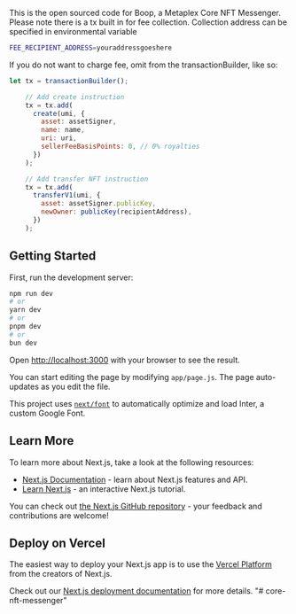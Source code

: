 This is the open sourced code for Boop, a Metaplex Core NFT Messenger.
Please note there is a tx built in for fee collection. Collection address can be specified in environmental variable

```bash
FEE_RECIPIENT_ADDRESS=youraddressgoeshere

```
If you do not want to charge fee, omit from the transactionBuilder, like so:

```js
let tx = transactionBuilder();

    // Add create instruction
    tx = tx.add(
      create(umi, {
        asset: assetSigner,
        name: name,
        uri: uri,
        sellerFeeBasisPoints: 0, // 0% royalties
      })
    );

    // Add transfer NFT instruction
    tx = tx.add(
      transferV1(umi, {
        asset: assetSigner.publicKey,
        newOwner: publicKey(recipientAddress),
      })
    );
````

## Getting Started

First, run the development server:

```bash
npm run dev
# or
yarn dev
# or
pnpm dev
# or
bun dev
```

Open [http://localhost:3000](http://localhost:3000) with your browser to see the result.

You can start editing the page by modifying `app/page.js`. The page auto-updates as you edit the file.

This project uses [`next/font`](https://nextjs.org/docs/basic-features/font-optimization) to automatically optimize and load Inter, a custom Google Font.

## Learn More

To learn more about Next.js, take a look at the following resources:

- [Next.js Documentation](https://nextjs.org/docs) - learn about Next.js features and API.
- [Learn Next.js](https://nextjs.org/learn) - an interactive Next.js tutorial.

You can check out [the Next.js GitHub repository](https://github.com/vercel/next.js/) - your feedback and contributions are welcome!

## Deploy on Vercel

The easiest way to deploy your Next.js app is to use the [Vercel Platform](https://vercel.com/new?utm_medium=default-template&filter=next.js&utm_source=create-next-app&utm_campaign=create-next-app-readme) from the creators of Next.js.

Check out our [Next.js deployment documentation](https://nextjs.org/docs/deployment) for more details.
"# core-nft-messenger" 
